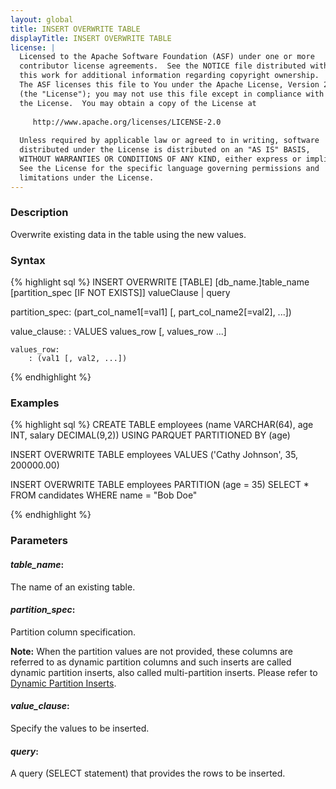 ```yaml
---
layout: global
title: INSERT OVERWRITE TABLE
displayTitle: INSERT OVERWRITE TABLE
license: |
  Licensed to the Apache Software Foundation (ASF) under one or more
  contributor license agreements.  See the NOTICE file distributed with
  this work for additional information regarding copyright ownership.
  The ASF licenses this file to You under the Apache License, Version 2.0
  (the "License"); you may not use this file except in compliance with
  the License.  You may obtain a copy of the License at
 
     http://www.apache.org/licenses/LICENSE-2.0
 
  Unless required by applicable law or agreed to in writing, software
  distributed under the License is distributed on an "AS IS" BASIS,
  WITHOUT WARRANTIES OR CONDITIONS OF ANY KIND, either express or implied.
  See the License for the specific language governing permissions and
  limitations under the License.
---
```


### Description

Overwrite existing data in the table using the new values.

### Syntax
{% highlight sql %}
INSERT OVERWRITE [TABLE] [db_name.]table_name [partition_spec [IF NOT EXISTS]]
  valueClause | query

partition_spec:
    (part_col_name1[=val1] [, part_col_name2[=val2], ...])

value_clause:
    : VALUES values_row [, values_row ...]

    values_row:
        : (val1 [, val2, ...])
{% endhighlight %}

### Examples
{% highlight sql %}
 CREATE TABLE employees (name VARCHAR(64), age INT, salary DECIMAL(9,2))
   USING PARQUET PARTITIONED BY (age)

 INSERT OVERWRITE TABLE employees
   VALUES ('Cathy Johnson', 35, 200000.00)

 INSERT OVERWRITE TABLE employees PARTITION (age = 35)
   SELECT * FROM candidates WHERE name = "Bob Doe"

{% endhighlight %}
### Parameters

#### ***table_name***:
The name of an existing table.

#### ***partition_spec***:
Partition column specification.

**Note:** When the partition values are not provided, these columns are referred to as dynamic partition columns and such inserts are called dynamic partition inserts, also called multi-partition inserts. Please refer to [Dynamic Partition Inserts](sql-ref-syntax-dml-dynamic-partition-insert.html).

#### ***value_clause***:
Specify the values to be inserted.

#### ***query***:
A query (SELECT statement) that provides the rows to be inserted.
